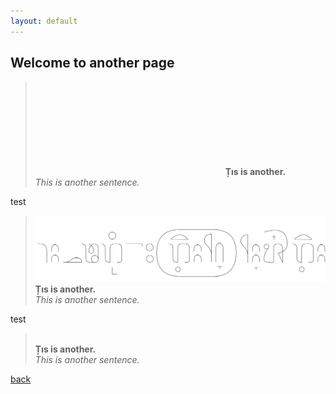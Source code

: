 ```yaml
---
layout: default
---
```


## Welcome to another page

> <svg data-src="/assets/images/e.svg"></svg>
> **Țıs is another.**\
> _This is another sentence._

test

> <img src="/assets/images/e.svg">\
> **Țıs is another.**\
> _This is another sentence._

test

> <object data="/assets/images/e.svg"></object>\
> **Țıs is another.**\
> _This is another sentence._

[back](./)
